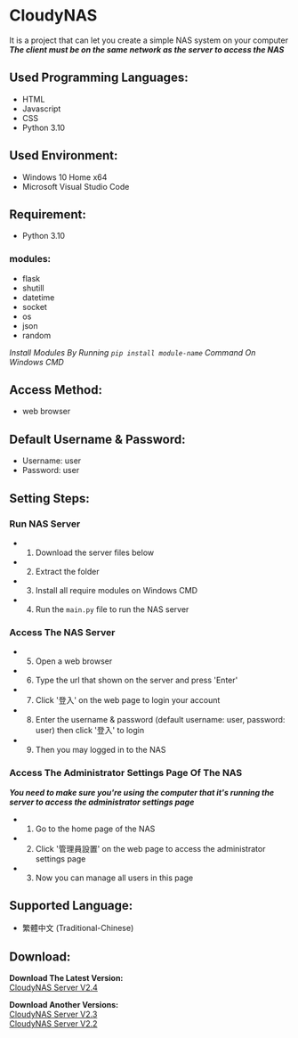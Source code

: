 # CloudyNAS
It is a project that can let you create a simple NAS system on your computer</br>
***The client must be on the same network as the server to access the NAS***

## Used Programming Languages:
- HTML
- Javascript
- CSS
- Python 3.10

## Used Environment:
- Windows 10 Home x64
- Microsoft Visual Studio Code

## Requirement:
- Python 3.10

### modules: 
- flask
- shutill
- datetime
- socket
- os
- json
- random

*Install Modules By Running ``pip install module-name`` Command On Windows CMD*

## Access Method:
- web browser

## Default Username & Password:
- Username: user
- Password: user

## Setting Steps:
### Run NAS Server
- 1) Download the server files below
- 2) Extract the folder
- 3) Install all require modules on Windows CMD
- 4) Run the ``main.py`` file to run the NAS server

### Access The NAS Server
- 5) Open a web browser
- 6) Type the url that shown on the server and press 'Enter'
- 7) Click '登入' on the web page to login your account
- 8) Enter the username & password (default username: user, password: user) then click '登入' to login
- 9) Then you may logged in to the NAS

### Access The Administrator Settings Page Of The NAS
***You need to make sure you're using the computer that it's running the server to access the administrator settings page***
- 1) Go to the home page of the NAS
- 2) Click '管理員設置' on the web page to access the administrator settings page
- 3) Now you can manage all users in this page

## Supported Language:
- 繁體中文 (Traditional-Chinese)

## Download:

**Download The Latest Version:**</br>
[CloudyNAS Server V2.4](https://github.com/JacksonLinQAQ/CloudyNAS/raw/main/CloudyNAS_V2.4.zip)</br>

**Download Another Versions:**</br>
[CloudyNAS Server V2.3](https://github.com/JacksonLinQAQ/CloudyNAS/raw/main/CloudyNAS_V2.3.zip)</br>
[CloudyNAS Server V2.2](https://github.com/JacksonLinQAQ/CloudyNAS/raw/main/CloudyNAS_V2.2.zip)
